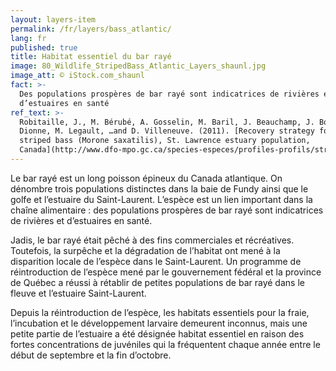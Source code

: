 ```yaml
---
layout: layers-item
permalink: /fr/layers/bass_atlantic/
lang: fr
published: true
title: Habitat essentiel du bar rayé
image: 80_Wildlife_StripedBass_Atlantic_Layers_shaunl.jpg
image_att: © iStock.com_shaunl
fact: >-
  Des populations prospères de bar rayé sont indicatrices de rivières et
  d’estuaires en santé
ref_text: >-
  Robitaille, J., M. Bérubé, A. Gosselin, M. Baril, J. Beauchamp, J. Boucher, S.
  Dionne, M. Legault, …and D. Villeneuve. (2011). [Recovery strategy for the
  striped bass (Morone saxatilis), St. Lawrence estuary population,
  Canada](http://www.dfo-mpo.gc.ca/species-especes/profiles-profils/stripedbasslawrence-barrayestlaurent-eng.html)
---
```

Le bar rayé est un long poisson épineux du Canada atlantique. On dénombre trois populations distinctes dans la baie de Fundy ainsi que le golfe et l’estuaire du Saint-Laurent. L’espèce est un lien important dans la chaîne alimentaire : des populations prospères de bar rayé sont indicatrices de rivières et d’estuaires en santé.

Jadis, le bar rayé était pêché à des fins commerciales et récréatives. Toutefois, la surpêche et la dégradation de l’habitat ont mené à la disparition locale de l’espèce dans le Saint-Laurent. Un programme de réintroduction de l’espèce mené par le gouvernement fédéral et la province de Québec a réussi à rétablir de petites populations de bar rayé dans le fleuve et l’estuaire Saint-Laurent.

Depuis la réintroduction de l’espèce, les habitats essentiels pour la fraie, l’incubation et le développement larvaire demeurent inconnus, mais une petite partie de l’estuaire a été désignée habitat essentiel en raison des fortes concentrations de juvéniles qui la fréquentent chaque année entre le début de septembre et la fin d’octobre.
